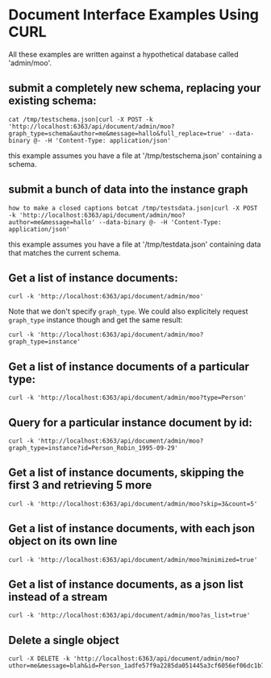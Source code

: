# Document Interface Examples Using CURL

All these examples are written against a hypothetical database called 'admin/moo'.

## submit a completely new schema, replacing your existing schema:

```shell
cat /tmp/testschema.json|curl -X POST -k 'http://localhost:6363/api/document/admin/moo?graph_type=schema&author=me&message=hallo&full_replace=true' --data-binary @- -H 'Content-Type: application/json'
```

this example assumes you have a file at '/tmp/testschema.json' containing a schema. 

## submit a bunch of data into the instance graph

```shell
how to make a closed captions botcat /tmp/testsdata.json|curl -X POST -k 'http://localhost:6363/api/document/admin/moo?author=me&message=hallo' --data-binary @- -H 'Content-Type: application/json'
```

this example assumes you have a file at '/tmp/testdata.json' containing data that matches the current schema.

## Get a list of instance documents:

```shell
curl -k 'http://localhost:6363/api/document/admin/moo'
```

Note that we don't specify `graph_type`. We could also explicitely request `graph_type` instance though and get the same result:

```shell
curl -k 'http://localhost:6363/api/document/admin/moo?graph_type=instance'
```

## Get a list of instance documents of a particular type:

```shell
curl -k 'http://localhost:6363/api/document/admin/moo?type=Person'
```

## Query for a particular instance document by id:

```shell
curl -k 'http://localhost:6363/api/document/admin/moo?graph_type=instance?id=Person_Robin_1995-09-29'
```

## Get a list of instance documents, skipping the first 3 and retrieving 5 more

```shell
curl -k 'http://localhost:6363/api/document/admin/moo?skip=3&count=5'
```

## Get a list of instance documents, with each json object on its own line

```shell
curl -k 'http://localhost:6363/api/document/admin/moo?minimized=true'
```

## Get a list of instance documents, as a json list instead of a stream

```shell
curl -k 'http://localhost:6363/api/document/admin/moo?as_list=true'
```

## Delete a single object

```shell
curl -X DELETE -k 'http://localhost:6363/api/document/admin/moo?uthor=me&message=blah&id=Person_1adfe57f9a2285da051445a3cf6056ef06dc1b7a'
```
